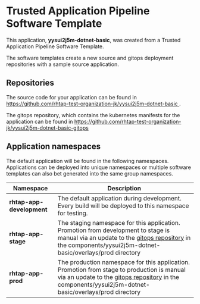 # Trusted Application Pipeline Software Template

This application, **yysui2j5m-dotnet-basic**, was created from a Trusted Application Pipeline Software Template.

The software templates create a new source and gitops deployment repositories with a sample source application. 

## Repositories

The source code for your application can be found in [https://github.com/rhtap-test-organization-jk/yysui2j5m-dotnet-basic ](https://github.com/rhtap-test-organization-jk/yysui2j5m-dotnet-basic ).
 
The gitops repository, which contains the kubernetes manifests for the application can be found in 
[https://github.com/rhtap-test-organization-jk/yysui2j5m-dotnet-basic-gitops ](https://github.com/rhtap-test-organization-jk/yysui2j5m-dotnet-basic-gitops ) 

## Application namespaces 

The default application will be found in the following namespaces. Applications can be deployed into unique namespaces or multiple software templates can also bet generated into the same group namespaces.  

|  Namespace   |  Description   |  
| -------- | -------- |   
| **rhtap-app-development** | The default application during development. Every build will be deployed to this namespace for testing. | 
| **rhtap-app-stage** | The staging namespace for this application. Promotion from development to stage is manual via an update to the [gitops repository](https://github.com/rhtap-test-organization-jk/yysui2j5m-dotnet-basic-gitops ) in the components/yysui2j5m-dotnet-basic/overlays/prod directory |  
| **rhtap-app-prod** | The production namespace for this application. Promotion from stage to production is manual via an update to the [gitops repository](https://github.com/rhtap-test-organization-jk/yysui2j5m-dotnet-basic-gitops ) in the components/yysui2j5m-dotnet-basic/overlays/prod directory | 